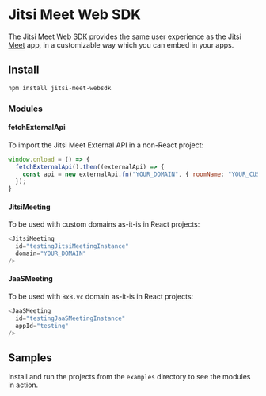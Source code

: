# Jitsi Meet Web SDK
The Jitsi Meet Web SDK provides the same user experience as the [Jitsi Meet](https://github.com/jitsi/jitsi-meet) app, in a customizable way which you can embed in your apps.

## Install
```bash
npm install jitsi-meet-websdk
```
### Modules
#### fetchExternalApi
To import the Jitsi Meet External API in a non-React project:
```js
window.onload = () => {
  fetchExternalApi().then((externalApi) => {
    const api = new externalApi.fn("YOUR_DOMAIN", { roomName: "YOUR_CUSTOM_ROOM_NAME" });
  });
}
```
#### JitsiMeeting
To be used with custom domains as-it-is in React projects:
```js
<JitsiMeeting
  id="testingJitsiMeetingInstance"
  domain="YOUR_DOMAIN"
/>
```
#### JaaSMeeting
To be used with `8x8.vc` domain as-it-is in React projects:
```js
<JaaSMeeting
  id="testingJaaSMeetingInstance"
  appId="testing"
/>
```

## Samples
Install and run the projects from the `examples` directory to see the modules in action.
